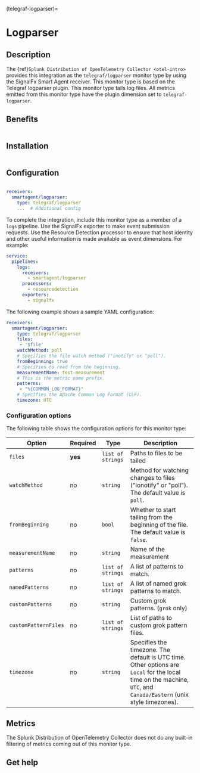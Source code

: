 (telegraf-logparser)=

# Logparser

<meta name="description" content="Documentation on the telegraf/logparser monitor">

## Description

The {ref}`Splunk Distribution of OpenTelemetry Collector <otel-intro>` provides this integration as the `telegraf/logparser` monitor type by using the SignalFx Smart Agent receiver. This monitor type is based on the Telegraf logparser plugin. This monitor type tails log files. All metrics emitted from this monitor type have the plugin dimension set to `telegraf-logparser`.

## Benefits

```{include} /_includes/benefits.md
```

##  Installation

```{include} /_includes/collector-installation.md
```

## Configuration  

```{include} /_includes/configuration.md
```

```yaml
receivers:
  smartagent/logparser:
    type: telegraf/logparser
    ...  # Additional config
```

To complete the integration, include this monitor type as a member of a `logs` pipeline. Use the SignalFx exporter to make event submission requests. Use the Resource Detection processor to ensure that host identity and other useful information is made available as event dimensions. For example:

```yaml
service:
  pipelines:
    logs:
      receivers:
        - smartagent/logparser
      processors:
        - resourcedetection
      exporters:
        - signalfx
```

The following example shows a sample YAML configuration:

```yaml
receivers:
  smartagent/logparser:
    type: telegraf/logparser
    files:
     - '$file'
    watchMethod: poll
    # Specifies the file watch method ("inotify" or "poll").
    fromBeginning: true     
    # Specifies to read from the beginning.
    measurementName: test-measurement 
    # This is the metric name prefix.
    patterns:
     - "%{COMMON_LOG_FORMAT}" 
    # Specifies the Apache Common Log Format (CLF).
    timezone: UTC
```

### Configuration options

The following table shows the configuration options for this monitor type:

| Option | Required | Type | Description |
| --- | --- | --- | --- |
| `files` | **yes** | `list of strings` | Paths to files to be tailed |
| `watchMethod` | no | `string` | Method for watching changes to files ("ionotify" or "poll"). The default value is `poll`. |
| `fromBeginning` | no | `bool` | Whether to start tailing from the beginning of the file. The default value is `false`. |
| `measurementName` | no | `string` | Name of the measurement |
| `patterns` | no | `list of strings` | A list of patterns to match. |
| `namedPatterns` | no | `list of strings` | A list of named grok patterns to match. |
| `customPatterns` | no | `string` | Custom grok patterns. (`grok` only) |
| `customPatternFiles` | no | `list of strings` | List of paths to custom grok pattern files. |
| `timezone` | no | `string` | Specifies the timezone. The default is UTC time. Other options are `Local` for the local time on the machine, `UTC`, and `Canada/Eastern` (unix style timezones). |

## Metrics

The Splunk Distribution of OpenTelemetry Collector does not do any built-in filtering of metrics coming out of this monitor type.

## Get help

```{include} /_includes/troubleshooting.md
```
